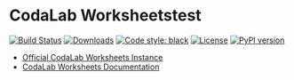# CodaLab Worksheetstest

[![Build Status](https://travis-ci.org/codalab/codalab-worksheets.svg?branch=master)](https://travis-ci.org/codalab/codalab-worksheets)
[![Downloads](https://pepy.tech/badge/codalab)](https://pepy.tech/project/codalab)
[![Code style: black](https://img.shields.io/badge/code%20style-black-000000.svg)](https://github.com/ambv/black)
[![License](https://img.shields.io/badge/License-Apache%202.0-blue.svg)](https://opensource.org/licenses/Apache-2.0)
[![PyPI version](https://badge.fury.io/py/codalab.svg)](https://badge.fury.io/py/codalab)

* [Official CodaLab Worksheets Instance](https://worksheets.codalab.org/)
* [CodaLab Worksheets Documentation](https://codalab-worksheets.readthedocs.io/en/latest/)

